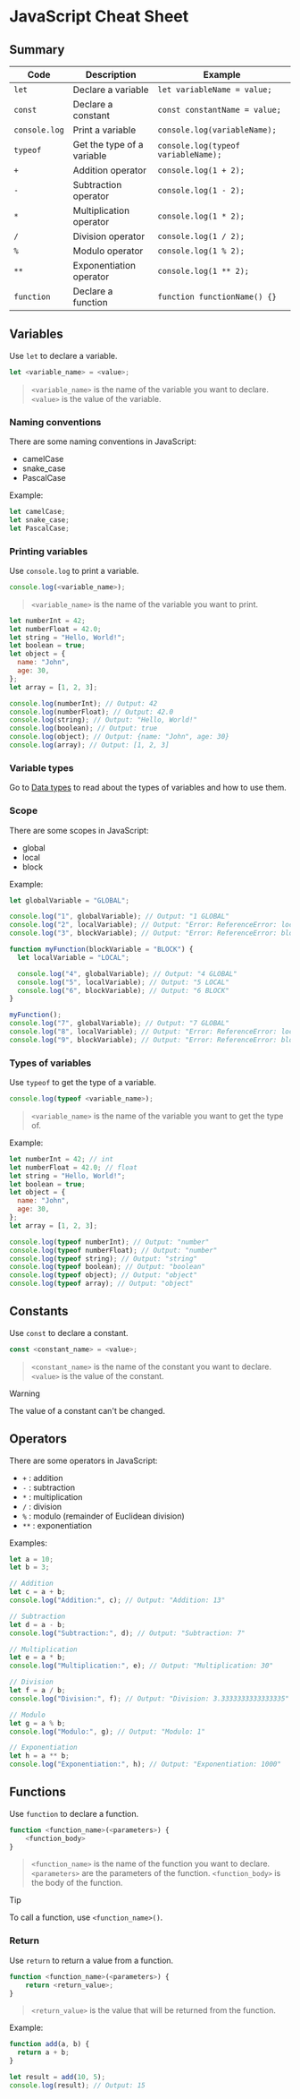 # JavaScript Cheat Sheet

## Summary

| Code          | Description                | Example                             |
| ------------- | -------------------------- | ----------------------------------- |
| `let`         | Declare a variable         | `let variableName = value;`         |
| `const`       | Declare a constant         | `const constantName = value;`       |
| `console.log` | Print a variable           | `console.log(variableName);`        |
| `typeof`      | Get the type of a variable | `console.log(typeof variableName);` |
| `+`           | Addition operator          | `console.log(1 + 2);`               |
| `-`           | Subtraction operator       | `console.log(1 - 2);`               |
| `*`           | Multiplication operator    | `console.log(1 * 2);`               |
| `/`           | Division operator          | `console.log(1 / 2);`               |
| `%`           | Modulo operator            | `console.log(1 % 2);`               |
| `**`          | Exponentiation operator    | `console.log(1 ** 2);`              |
| `function`    | Declare a function         | `function functionName() {}`        |

## Variables

Use `let` to declare a variable.

```js
let <variable_name> = <value>;
```

> `<variable_name>` is the name of the variable you want to declare.
> `<value>` is the value of the variable.

### Naming conventions

There are some naming conventions in JavaScript:

- camelCase
- snake_case
- PascalCase

Example:

```js
let camelCase;
let snake_case;
let PascalCase;
```

### Printing variables

Use `console.log` to print a variable.

```js
console.log(<variable_name>);
```

> `<variable_name>` is the name of the variable you want to print.

```js
let numberInt = 42;
let numberFloat = 42.0;
let string = "Hello, World!";
let boolean = true;
let object = {
  name: "John",
  age: 30,
};
let array = [1, 2, 3];

console.log(numberInt); // Output: 42
console.log(numberFloat); // Output: 42.0
console.log(string); // Output: "Hello, World!"
console.log(boolean); // Output: true
console.log(object); // Output: {name: "John", age: 30}
console.log(array); // Output: [1, 2, 3]
```

### Variable types

Go to [Data types](js-data-type.md) to read about the types of variables and how to use them.

### Scope

There are some scopes in JavaScript:

- global
- local
- block

Example:

```js
let globalVariable = "GLOBAL";

console.log("1", globalVariable); // Output: "1 GLOBAL"
console.log("2", localVariable); // Output: "Error: ReferenceError: localVariable is not defined"
console.log("3", blockVariable); // Output: "Error: ReferenceError: blockVariable is not defined"

function myFunction(blockVariable = "BLOCK") {
  let localVariable = "LOCAL";

  console.log("4", globalVariable); // Output: "4 GLOBAL"
  console.log("5", localVariable); // Output: "5 LOCAL"
  console.log("6", blockVariable); // Output: "6 BLOCK"
}

myFunction();
console.log("7", globalVariable); // Output: "7 GLOBAL"
console.log("8", localVariable); // Output: "Error: ReferenceError: localVariable is not defined"
console.log("9", blockVariable); // Output: "Error: ReferenceError: blockVariable is not defined"
```

### Types of variables

Use `typeof` to get the type of a variable.

```js
console.log(typeof <variable_name>);
```

> `<variable_name>` is the name of the variable you want to get the type of.

Example:

```js
let numberInt = 42; // int
let numberFloat = 42.0; // float
let string = "Hello, World!";
let boolean = true;
let object = {
  name: "John",
  age: 30,
};
let array = [1, 2, 3];

console.log(typeof numberInt); // Output: "number"
console.log(typeof numberFloat); // Output: "number"
console.log(typeof string); // Output: "string"
console.log(typeof boolean); // Output: "boolean"
console.log(typeof object); // Output: "object"
console.log(typeof array); // Output: "object"
```

## Constants

Use `const` to declare a constant.

```js
const <constant_name> = <value>;
```

> `<constant_name>` is the name of the constant you want to declare.
> `<value>` is the value of the constant.

> [!warning]
> The value of a constant can't be changed.

## Operators

There are some operators in JavaScript:

- `+` : addition
- `-` : subtraction
- `*` : multiplication
- `/` : division
- `%` : modulo (remainder of Euclidean division)
- `**` : exponentiation

Examples:

```js
let a = 10;
let b = 3;

// Addition
let c = a + b;
console.log("Addition:", c); // Output: "Addition: 13"

// Subtraction
let d = a - b;
console.log("Subtraction:", d); // Output: "Subtraction: 7"

// Multiplication
let e = a * b;
console.log("Multiplication:", e); // Output: "Multiplication: 30"

// Division
let f = a / b;
console.log("Division:", f); // Output: "Division: 3.3333333333333335"

// Modulo
let g = a % b;
console.log("Modulo:", g); // Output: "Modulo: 1"

// Exponentiation
let h = a ** b;
console.log("Exponentiation:", h); // Output: "Exponentiation: 1000"
```

## Functions

Use `function` to declare a function.

```js
function <function_name>(<parameters>) {
    <function_body>
}
```

> `<function_name>` is the name of the function you want to declare.
> `<parameters>` are the parameters of the function.
> `<function_body>` is the body of the function.

> [!tip]
> To call a function, use `<function_name>()`.

### Return

Use `return` to return a value from a function.

```js
function <function_name>(<parameters>) {
    return <return_value>;
}
```

> `<return_value>` is the value that will be returned from the function.

Example:

```js
function add(a, b) {
  return a + b;
}

let result = add(10, 5);
console.log(result); // Output: 15
```
